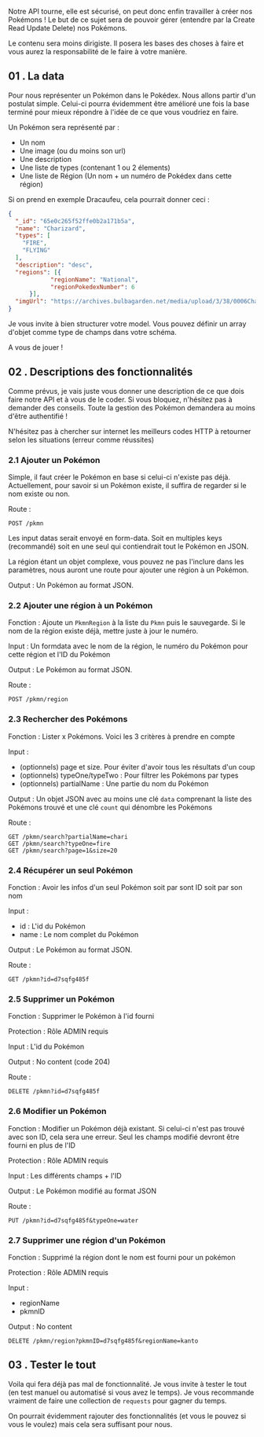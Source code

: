 Notre API tourne, elle est sécurisé, on peut donc enfin travailler à créer nos Pokémons ! Le but de ce sujet sera de pouvoir gérer (entendre par la Create Read Update Delete) nos Pokémons. 

Le contenu sera moins dirigiste. Il posera les bases des choses à faire et vous aurez la responsabilité de le faire à votre manière.

## 01 . La data

Pour nous représenter un Pokémon dans le Pokédex. Nous allons partir d'un postulat simple. Celui-ci pourra évidemment être amélioré une fois la base terminé pour mieux répondre à l'idée de ce que vous voudriez en faire.

Un Pokémon sera représenté par :

- Un nom 
- Une image (ou du moins son url)
- Une description 
- Une liste de types (contenant 1 ou 2 élements)
- Une liste de Région (Un nom + un numéro de Pokédex dans cette région)

Si on prend en exemple Dracaufeu, cela pourrait donner ceci :

```json
{
  "_id": "65e0c265f52ffe0b2a171b5a",
  "name": "Charizard",
  "types": [
    "FIRE",
    "FLYING"
  ],
  "description": "desc",
  "regions": [{
            "regionName": "National",
            "regionPokedexNumber": 6
      }],
  "imgUrl": "https://archives.bulbagarden.net/media/upload/3/38/0006Charizard.png",
}
```


Je vous invite à bien structurer votre model. Vous pouvez définir un array d'objet comme type de champs dans votre schéma.

A vous de jouer ! 

## 02 . Descriptions des fonctionnalités 

Comme prévus, je vais juste vous donner une description de ce que dois faire notre API et à vous de le coder. Si vous bloquez, n'hésitez pas à demander des conseils. Toute la gestion des Pokémon demandera au moins d'être authentifié ! 

N'hésitez pas à chercher sur internet les meilleurs codes HTTP à retourner selon les situations (erreur comme réussites)

### 2.1 Ajouter un Pokémon

Simple, il faut créer le Pokémon en base si celui-ci n'existe pas déjà. Actuellement, pour savoir si un Pokémon existe, il suffira de regarder si le nom existe ou non. 

Route : 

```text
POST /pkmn
```

Les input datas serait envoyé en form-data. Soit en multiples keys (recommandé) soit en une seul qui contiendrait tout le Pokémon en JSON.

La région étant un objet complexe, vous pouvez ne pas l'inclure dans les paramètres, nous auront une route pour ajouter une région à un Pokémon.

Output : Un Pokémon au format JSON. 

### 2.2 Ajouter une région à un Pokémon

Fonction : Ajoute un `PkmnRegion` à la liste du `Pkmn` puis le sauvegarde. Si le nom de la région existe déjà, mettre juste à jour le numéro.

Input : Un formdata avec le nom de la région, le numéro du Pokémon pour cette région et l'ID du Pokémon

Output : Le Pokémon au format JSON. 

Route : 

```text
POST /pkmn/region
```

### 2.3 Rechercher des Pokémons 

Fonction : Lister x Pokémons. Voici les 3 critères à prendre en compte

Input : 
- (optionnels) page et size. Pour éviter d'avoir tous les résultats d'un coup
- (optionnels) typeOne/typeTwo : Pour filtrer les Pokémons par types
- (optionnels) partialName : Une partie du nom du Pokémon


Output : Un objet JSON avec au moins une clé `data` comprenant la liste des Pokémons trouvé et une clé `count` qui dénombre les Pokémons

Route : 

```text
GET /pkmn/search?partialName=chari
GET /pkmn/search?typeOne=fire
GET /pkmn/search?page=1&size=20
```

### 2.4 Récupérer un seul Pokémon

Fonction : Avoir les infos d'un seul Pokémon soit par sont ID soit par son nom

Input : 
- id : L'id du Pokémon
- name : Le nom complet du Pokémon

Output : Le Pokémon au format JSON.

Route : 

```text
GET /pkmn?id=d7sqfg485f
```

### 2.5 Supprimer un Pokémon

Fonction : Supprimer le Pokémon à l'id fourni

Protection : Rôle ADMIN requis

Input : L'id du Pokémon

Output : No content (code 204)

Route : 

```text
DELETE /pkmn?id=d7sqfg485f
```

### 2.6 Modifier un Pokémon

Fonction : Modifier un Pokémon déjà existant. Si celui-ci n'est pas trouvé avec son ID, cela sera une erreur. Seul les champs modifié devront être fourni en plus de l'ID

Protection : Rôle ADMIN requis

Input : Les différents champs + l'ID

Output : Le Pokémon modifié au format JSON

Route : 

```text
PUT /pkmn?id=d7sqfg485f&typeOne=water
```

### 2.7 Supprimer une région d'un Pokémon

Fonction : Supprimé la région dont le nom est fourni pour un pokémon

Protection : Rôle ADMIN requis

Input : 
- regionName
- pkmnID

Output : No content

```text
DELETE /pkmn/region?pkmnID=d7sqfg485f&regionName=kanto
```

## 03 . Tester le tout

Voila qui fera déjà pas mal de fonctionnalité. Je vous invite à tester le tout (en test manuel ou automatisé si vous avez le temps). Je vous recommande vraiment de faire une collection de `requests` pour gagner du temps.

On pourrait évidemment rajouter des fonctionnalités (et vous le pouvez si vous le voulez) mais cela sera suffisant pour nous.